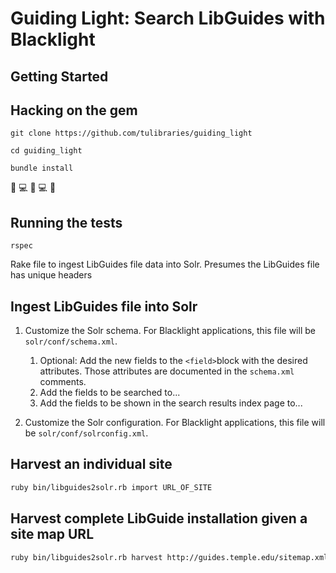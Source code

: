 # Guiding Light: Search LibGuides with Blacklight


## Getting Started

## Hacking on the gem


`git clone https://github.com/tulibraries/guiding_light`

`cd guiding_light`

`bundle install`

:hammer: :computer: :nut_and_bolt: :computer: :hammer:



## Running the tests

`rspec`


Rake file to ingest LibGuides file data into Solr. Presumes the LibGuides file has unique headers

## Ingest LibGuides file into Solr

1. Customize the Solr schema. For Blacklight applications, this file will be `solr/conf/schema.xml`.

    1. Optional: Add the new fields to the `<field>`block with the desired attributes. Those attributes are documented in the `schema.xml` comments.
    2. Add the fields to be searched to...
    3. Add the fields to be shown in the search results index page to...

2. Customize the Solr configuration. For Blacklight applications, this file will be `solr/conf/solrconfig.xml`.

## Harvest an individual site

```sh
ruby bin/libguides2solr.rb import URL_OF_SITE
```

## Harvest complete LibGuide installation given a site map URL

```sh
ruby bin/libguides2solr.rb harvest http://guides.temple.edu/sitemap.xml
```



